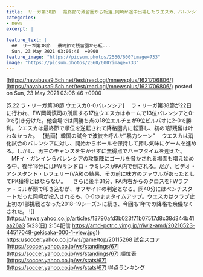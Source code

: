 ```yaml
---
title:  リーガ第38節 　最終節で残留圏から転落…岡崎が途中出場したウエスカ、バレンシアとドローで2部降格　25試合1得点  
categories:
- news
excerpt: |
  
feature_text: |
  ##  リーガ第38節 　最終節で残留圏から転...
  Sun, 23 May 2021 03:06:46  +0900
feature_image: "https://picsum.photos/2560/600?image=733"
image: "https://picsum.photos/2560/600?image=733"
---
```


[https://hayabusa9.5ch.net/test/read.cgi/mnewsplus/1621706806/](https://hayabusa9.5ch.net/test/read.cgi/mnewsplus/1621706806/)
posted on Sun, 23 May 2021 03:06:46  +0900

<!--more-->

[5.22 ラ・リーガ第38節 ウエスカ0-0バレンシア] 　ラ・リーガ第38節が22日に行われ、FW岡崎慎司の所属する17位ウエスカはホームで13位バレンシアと0-0で引き分けた。他会場では同勝ち点の18位エルチェが9位ビルバオに2-0で勝利。ウエスカは最終節で順位を逆転されて降格圏内に転落し、初の1部残留は叶わなかった。 【動画】韓国の試合で波紋を呼んだ“暴力シーン” 　ウエスカは消化試合のバレンシアに対し、開始からボールを保持して押し気味にゲームを進める。しかし、再三のチャンスを生かせずに無得点でハーフタイムを迎えた。 　MFイ・ガンインらバレンシアの攻撃陣にゴールを脅かされる場面も増え始める中、後半18分にはFWサンドロ・ラミレスがPA内で倒される。だが、ビデオ・アシスタント・レフェリー(VAR)の結果、その前に味方のファウルがあったとしてPK獲得とはならない。 　さらに後半31分、PA内右からのクロスをFWラファ・ミルが頭で叩き込むが、オフサイドの判定となる。同40分にはベンチスタートだった岡崎が投入されるも、0-0のままタイムアップ。ウエスカはクラブ史上初の1部挑戦となった2018-19シーズンに続き、今回も1年での降格を余儀なくされた。 ![](https://news.yahoo.co.jp/articles/13790afd3b023f71b07517d8c38d344b41aa26a3 5/23(日) 2:54配信 [https://amd-pctr.c.yimg.jp/r/iwiz-amd/20210523-44517048-gekisaka-000-1-view.jpg)](https://amd-pctr.c.yimg.jp/r/iwiz-amd/20210523-44517048-gekisaka-000-1-view.jpg)) https://soccer.yahoo.co.jp/ws/game/top/20115268 試合スコア [https://soccer.yahoo.co.jp/ws/standings/67](https://soccer.yahoo.co.jp/ws/standings/67) 順位表 [https://soccer.yahoo.co.jp/ws/stats/67](https://soccer.yahoo.co.jp/ws/stats/67) 得点ランキング
